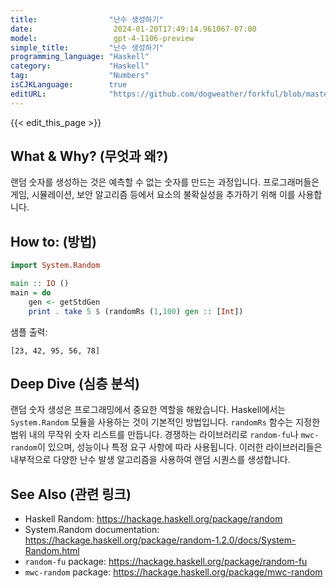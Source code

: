 ```yaml
---
title:                "난수 생성하기"
date:                  2024-01-20T17:49:14.961067-07:00
model:                 gpt-4-1106-preview
simple_title:         "난수 생성하기"
programming_language: "Haskell"
category:             "Haskell"
tag:                  "Numbers"
isCJKLanguage:        true
editURL:              "https://github.com/dogweather/forkful/blob/master/content/ko/haskell/generating-random-numbers.md"
---
```


{{< edit_this_page >}}

## What & Why? (무엇과 왜?)
랜덤 숫자를 생성하는 것은 예측할 수 없는 숫자를 만드는 과정입니다. 프로그래머들은 게임, 시뮬레이션, 보안 알고리즘 등에서 요소의 불확실성을 추가하기 위해 이를 사용합니다.

## How to: (방법)
```Haskell
import System.Random

main :: IO ()
main = do
    gen <- getStdGen
    print . take 5 $ (randomRs (1,100) gen :: [Int])
```
샘플 출력:
```
[23, 42, 95, 56, 78]
```

## Deep Dive (심층 분석)
랜덤 숫자 생성은 프로그래밍에서 중요한 역할을 해왔습니다. Haskell에서는 `System.Random` 모듈을 사용하는 것이 기본적인 방법입니다. `randomRs` 함수는 지정한 범위 내의 무작위 숫자 리스트를 만듭니다. 경쟁하는 라이브러리로 `random-fu`나 `mwc-random`이 있으며, 성능이나 특정 요구 사항에 따라 사용됩니다. 이러한 라이브러리들은 내부적으로 다양한 난수 발생 알고리즘을 사용하여 랜덤 시퀀스를 생성합니다.

## See Also (관련 링크)
- Haskell Random: https://hackage.haskell.org/package/random
- System.Random documentation: https://hackage.haskell.org/package/random-1.2.0/docs/System-Random.html
- `random-fu` package: https://hackage.haskell.org/package/random-fu
- `mwc-random` package: https://hackage.haskell.org/package/mwc-random
